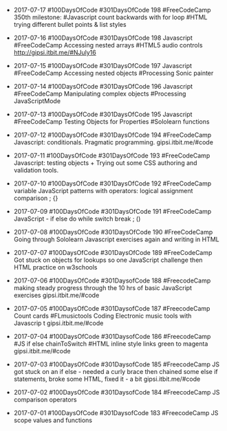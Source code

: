 * 2017-07-17 #100DaysOfCode #301DaysOfCode 198 #FreeCodeCamp 350th milestone: #Javascript count backwards with for loop #HTML trying different bullet points & list styles  

* 2017-07-16 #100DaysOfCode #301DaysOfCode 198 Javascript #FreeCodeCamp Accessing nested arrays #HTML5 audio controls http://gipsi.itbit.me/#NJuly16

* 2017-07-15 #100DaysOfCode #301DaysOfCode 197 Javascript #FreeCodeCamp Accessing nested objects #Processing Sonic painter

* 2017-07-14 #100DaysOfCode #301DaysOfCode 196 Javascript #FreeCodeCamp Manipulating complex objects #Processing JavaScriptMode

* 2017-07-13 #100DaysOfCode #301DaysOfCode 195 Javascript  #FreeCodeCamp Testing Objects for Properties #Sololearn functions

* 2017-07-12 #100DaysOfCode #301DaysOfCode 194 #FreeCodeCamp Javascript: conditionals. Pragmatic programming. gipsi.itbit.me/#code

* 2017-07-11 #100DaysOfCode #301DaysOfCode 193 #FreeCodeCamp Javascript: testing objects + Trying out some CSS authoring and validation tools. 

* 2017-07-10 #100DaysOfCode #301DaysOfCode 192 #FreeCodeCamp variable JavaScript patterns with operators: logical assignment comparison  ; {}

* 2017-07-09  #100DaysOfCode #301DaysOfCode 191 #FreeCodeCamp JavaScript - if else do while switch break ; ()


* 2017-07-08 #100DaysOfCode #301DaysOfCode 190 #FreeCodeCamp Going through Sololearn Javascript exercises again and  writing in HTML 

* 2017-07-07 #100DaysOfCode #301DaysOfCode 189 #FreeCodeCamp Got stuck on objects for lookups so one JavaScript challenge then HTML practice on w3schools

* 2017-07-06 #100DaysOfCode #301DaysofCode 188 #FreecodeCamp making steady progress through the 10 hrs of basic JavaScript exercises gipsi.itbit.me/#code 

* 2017-07-05 #100DaysOfCode #301DaysofCode 187 #FreecodeCamp Count cards #FLmusictools Coding Electronic music tools with Javascrip t gipsi.itbit.me/#code 

* 2017-07-04 #100DaysOfCode #301DaysofCode 186 #FreecodeCamp #JS if else chainToSwitch #HTML inline style links green to magenta gipsi.itbit.me/#code  

* 2017-07-03 #100DaysOfCode #301DaysofCode 185 #FreecodeCamp JS got stuck on an if else - needed a curly brace then chained some else if statements, broke some HTML, fixed it - a bit gipsi.itbit.me/#code  

* 2017-07-02 #100DaysOfCode #301DaysofCode 184 #FreecodeCamp JS comparison operators 

* 2017-07-01 #100DaysOfCode #301DaysofCode 183 #FreecodeCamp JS scope values and functions 
